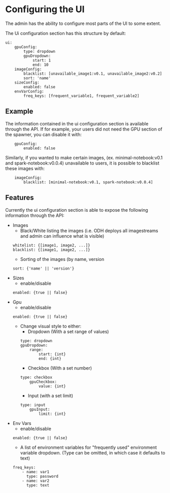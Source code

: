 # Configuring the UI

The admin has the ability to configure most parts of the UI to some extent.

The Ui configuration section has this structure by default:

```
ui:
    gpuConfig:
        type: dropdown
        gpuDropdown:
            start: 1
            end: 10
    imageConfig:
        blacklist: [unavailable_image1:v0.1, unavailable_image2:v0.2]
        sort: 'name'
    sizeConfig:
        enabled: false
    envVarConfig:
        freq_keys: [frequent_variable1, frequent_variable2]
```

## Example

The information contained in the ui configuration section is available through the API. If for example, your users did not need the GPU section of the spawner, you can disable it with:
```
    gpuConfig:
        enabled: false
```
Similarly, if you wanted to make certain images, (ex. minimal-notebook:v0.1 and spark-notebook:v0.0.4) unavailable to users, it is possible to blacklist these images with:
```
    imageConfig:
        blacklist: [minimal-notebook:v0.1, spark-notebook:v0.0.4]
```
## Features

Currently the ui configuration section is able to expose the following information through the API:

- Images
    - Black/White listing the images (i.e. ODH deploys all imagestreams and admin can influence what is visible)
    ```
    whitelist: {[image1, image2, ...]}
    blacklist: {[image1, image2, ...]}
    ```
    - Sorting of the images (by name, version
    ```
    sort: {'name' || 'version'}
    ```
- Sizes
    - enable/disable 
    ```
    enabled: {true || false}
    ```
- Gpu
    - enable/disable 
    ```
    enabled: {true || false}
    ```
    - Change visual style to either:
        - Dropdown (With a set range of values) 
        ```
        type: dropdown
        gpuDropdown:
            range:
                start: {int}
                end: {int}
        ```
        - Checkbox (With a set number) 
        ```
        type: checkbox
            gpuCheckbox:
                value: {int}
        ```
        - Input (with a set limit)
        ```
        type: input
            gpuInput:
                limit: {int}
        ```          
- Env Vars
    - enable/disable 
    ```
    enabled: {true || false}
    ```
    - A list of environment variables for "frequently used" environment variable dropdown. (Type can be omitted, in which case it defaults to text)
    ```
    freq_keys:
        - name: var1
          type: password
        - name: var2
          type: text
    ```
